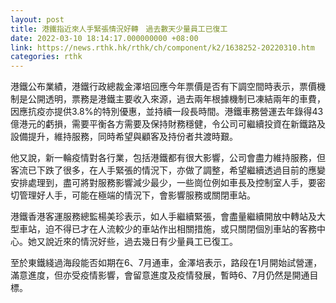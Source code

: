 ```yaml
---
layout: post
title: 港鐵指近來人手緊張情況好轉　過去數天少量員工已復工
date: 2022-03-10 18:14:17.000000000 +08:00
link: https://news.rthk.hk/rthk/ch/component/k2/1638252-20220310.htm
categories: rthk
---
```


港鐵公布業績，港鐵行政總裁金澤培回應今年票價是否有下調空間時表示，票價機制是公開透明，票務是港鐵主要收入來源，過去兩年根據機制已凍結兩年的車費，因應抗疫亦提供3.8%的特別優惠，並持續一段長時間。港鐵車務營運去年錄得43億港元的虧損，需要平衡各方需要及保持財務穩健，令公司可繼續投資在新鐵路及設備提升，維持服務，同時希望與顧客及持份者共渡時艱。

他又說，新一輪疫情對各行業，包括港鐵都有很大影響，公司會盡力維持服務，但客流已下跌了很多，在人手緊張的情況下，亦做了調整，希望繼續透過目前的應變安排處理到，盡可將對服務影響減少最少，一些崗位例如車長及控制室人手，要密切管理好人手，可能在極端的情況下，會影響服務或關閉車站。

港鐵香港客運服務總監楊美珍表示，如人手繼續緊張，會盡量繼續開放中轉站及大型車站，迫不得已才在人流較少的車站作出相關措施，或只關閉個別車站的客務中心。她又說近來的情況好些，過去幾日有少量員工已復工。

至於東鐵綫過海段能否如期在6、7月通車，金澤培表示，路段在1月開始試營運，滿意進度，但亦受疫情影響，會留意進度及疫情發展，暫時6、7月仍然是開通目標。
